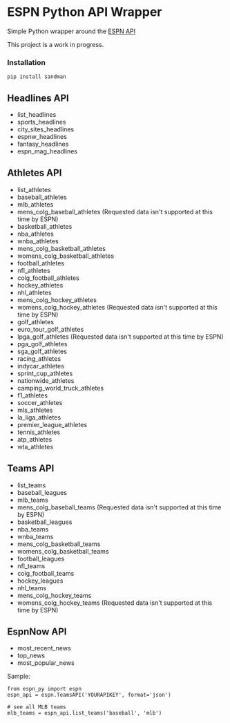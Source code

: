 # ESPN Python API Wrapper

Simple Python wrapper around the [ESPN API](http://developer.espn.com/)

This project is a work in progress.

### Installation

`pip install sandman`

## Headlines API
- list_headlines
- sports_headlines
- city_sites_headlines
- espnw_headlines
- fantasy_headlines
- espn_mag_headlines

## Athletes API
- list_athletes
- baseball_athletes
- mlb_athletes
- mens_colg_baseball_athletes (Requested data isn't supported at this time by ESPN)
- basketball_athletes
- nba_athletes
- wnba_athletes
- mens_colg_basketball_athletes
- womens_colg_basketball_athletes
- football_athletes
- nfl_athletes
- colg_football_athletes
- hockey_athletes
- nhl_athletes
- mens_colg_hockey_athletes
- womens_colg_hockey_athletes (Requested data isn't supported at this time by ESPN)
- golf_athletes
- euro_tour_golf_athletes
- lpga_golf_athletes (Requested data isn't supported at this time by ESPN)
- pga_golf_athletes
- sga_golf_athletes
- racing_athletes
- indycar_athletes
- sprint_cup_athletes
- nationwide_athletes
- camping_world_truck_athletes
- f1_athletes
- soccer_athletes
- mls_athletes
- la_liga_athletes
- premier_league_athletes
- tennis_athletes
- atp_athletes
- wta_athletes

## Teams API
- list_teams
- baseball_leagues
- mlb_teams
- mens_colg_baseball_teams (Requested data isn't supported at this time by ESPN)
- basketball_leagues
- nba_teams
- wnba_teams
- mens_colg_basketball_teams
- womens_colg_basketball_teams
- football_leagues
- nfl_teams
- colg_football_teams
- hockey_leagues
- nhl_teams
- mens_colg_hockey_teams
- womens_colg_hockey_teams (Requested data isn't supported at this time by ESPN)

## EspnNow API
- most_recent_news
- top_news
- most_popular_news

Sample:

    from espn_py import espn
    espn_api = espn.TeamsAPI('YOURAPIKEY', format='json')

    # see all MLB teams
	mlb_teams = espn_api.list_teams('baseball', 'mlb')